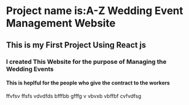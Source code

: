  <h1>Project name is:A-Z Wedding Event Management Website</h1>
<h2>This is my First Project Using React js</h1>
<h3> I created This Website for the purpose of Managing the Wedding Events</h2>
<h4>This is heplful for the people who give the contract to the workers</h4>
ffvfsv
ffsfs
vdvdfds
bfffbb
gfffg
 v vbvxb
vbffbf
cvfvdfsg

